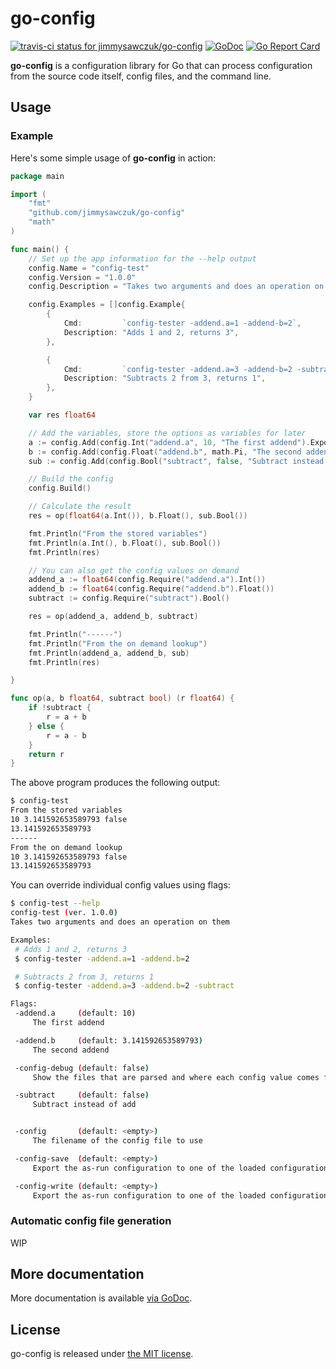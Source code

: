 # go-config

[ ![travis-ci status for jimmysawczuk/go-config](https://travis-ci.org/jimmysawczuk/go-config.svg)](https://travis-ci.org/jimmysawczuk/go-config) [![GoDoc](https://godoc.org/github.com/jimmysawczuk/go-config?status.svg)](https://godoc.org/github.com/jimmysawczuk/go-config) [![Go Report Card](https://goreportcard.com/badge/github.com/jimmysawczuk/go-config)](https://goreportcard.com/report/github.com/jimmysawczuk/go-config)

**go-config** is a configuration library for Go that can process configuration from the source code itself, config files, and the command line.

## Usage

### Example

Here's some simple usage of **go-config** in action:

```go
package main

import (
	"fmt"
	"github.com/jimmysawczuk/go-config"
	"math"
)

func main() {
	// Set up the app information for the --help output
	config.Name = "config-test"
	config.Version = "1.0.0"
	config.Description = "Takes two arguments and does an operation on them"

	config.Examples = []config.Example{
		{
			Cmd:         `config-tester -addend.a=1 -addend-b=2`,
			Description: "Adds 1 and 2, returns 3",
		},

		{
			Cmd:         `config-tester -addend.a=3 -addend-b=2 -subtract`,
			Description: "Subtracts 2 from 3, returns 1",
		},
	}

	var res float64

	// Add the variables, store the options as variables for later
	a := config.Add(config.Int("addend.a", 10, "The first addend").Exportable(true))
	b := config.Add(config.Float("addend.b", math.Pi, "The second addend").Exportable(true))
	sub := config.Add(config.Bool("subtract", false, "Subtract instead of add").Exportable(true))

	// Build the config
	config.Build()

	// Calculate the result
	res = op(float64(a.Int()), b.Float(), sub.Bool())

	fmt.Println("From the stored variables")
	fmt.Println(a.Int(), b.Float(), sub.Bool())
	fmt.Println(res)

	// You can also get the config values on demand
	addend_a := float64(config.Require("addend.a").Int())
	addend_b := float64(config.Require("addend.b").Float())
	subtract := config.Require("subtract").Bool()

	res = op(addend_a, addend_b, subtract)

	fmt.Println("------")
	fmt.Println("From the on demand lookup")
	fmt.Println(addend_a, addend_b, sub)
	fmt.Println(res)

}

func op(a, b float64, subtract bool) (r float64) {
	if !subtract {
		r = a + b
	} else {
		r = a - b
	}
	return r
}
```

The above program produces the following output:
```bash
$ config-test
From the stored variables
10 3.141592653589793 false
13.141592653589793
------
From the on demand lookup
10 3.141592653589793 false
13.141592653589793
```

You can override individual config values using flags:

```bash
$ config-test --help
config-test (ver. 1.0.0)
Takes two arguments and does an operation on them

Examples:
 # Adds 1 and 2, returns 3
 $ config-tester -addend.a=1 -addend.b=2

 # Subtracts 2 from 3, returns 1
 $ config-tester -addend.a=3 -addend.b=2 -subtract

Flags:
 -addend.a     (default: 10)
     The first addend

 -addend.b     (default: 3.141592653589793)
     The second addend

 -config-debug (default: false)
     Show the files that are parsed and where each config value comes from

 -subtract     (default: false)
     Subtract instead of add


 -config       (default: <empty>)
     The filename of the config file to use

 -config-save  (default: <empty>)
     Export the as-run configuration to one of the loaded configuration scopes

 -config-write (default: <empty>)
     Export the as-run configuration to one of the loaded configuration scopes, then exit

```

### Automatic config file generation

WIP

## More documentation

More documentation is available [via GoDoc][godoc].

## License

go-config is released under [the MIT license][license].

  [license]: https://github.com/jimmysawczuk/go-config/blob/master/LICENSE
  [godoc]: http://godoc.org/github.com/jimmysawczuk/go-config
